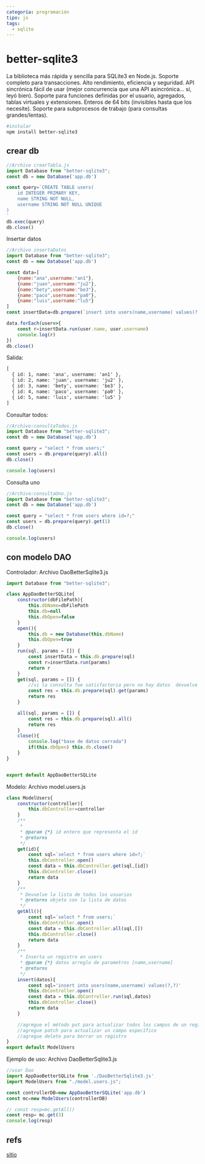 ```yaml
---
categoría: programación
tipo: js
tags:
  - sqlite
---
```


# better-sqlite3

La biblioteca más rápida y sencilla para SQLite3 en Node.js. Soporte completo para transacciones. Alto rendimiento, eficiencia y seguridad. API sincrónica fácil de usar (mejor concurrencia que una API asincrónica... sí, leyó bien). Soporte para funciones definidas por el usuario, agregados, tablas virtuales y extensiones. Enteros de 64 bits (invisibles hasta que los necesite). Soporte para subprocesos de trabajo (para consultas grandes/lentas).

```sh
#instalar
npm install better-sqlite3
```

## crear db

```js
//Archivo crearTabla.js
import Database from "better-sqlite3";
const db = new Database('app.db')

const query=`CREATE TABLE users(
    id INTEGER PRIMARY KEY,
    name STRING NOT NULL,
    username STRING NOT NULL UNIQUE
)    
`
db.exec(query)
db.close()
```

Insertar datos
```js
//Archivo insertaDatos
import Database from "better-sqlite3";
const db = new Database('app.db')

const data=[
    {name:"ana",username:"an1"},
    {name:"juan",username:"ju2"},
    {name:"bety",username:"be3"},
    {name:"paco",username:"pa0"},
    {name:"luis",username:"lu5"}
]
const insertData=db.prepare(`insert into users(name,username) values(?,?)`)

data.forEach(user=>{
    const r=insertData.run(user.name, user.username)
    console.log(r)
})
db.close()
```
Salida:
```txt
[
  { id: 1, name: 'ana', username: 'an1' },
  { id: 2, name: 'juan', username: 'ju2' },
  { id: 3, name: 'bety', username: 'be3' },
  { id: 4, name: 'paco', username: 'pa0' },
  { id: 5, name: 'luis', username: 'lu5' }
]
```

Consultar todos:
```js
//Archivo:consultaTodos.js
import Database from "better-sqlite3";
const db = new Database('app.db')

const query = "select * from users;"
const users = db.prepare(query).all()
db.close()

console.log(users)
```

Consulta uno
```js
//Archivo:consultaUno.js
import Database from "better-sqlite3";
const db = new Database('app.db')

const query = "select * from users where id=?;"
const users = db.prepare(query).get(1)
db.close()

console.log(users)
```

## con modelo DAO

Controlador: Archivo DaoBetterSqlite3.js
```js
import Database from "better-sqlite3";

class AppDaoBetterSQLite{
    constructor(dbFilePath){
        this.dbName=dbFilePath
        this.db=null
        this.dbOpen=false
    }
    open(){        
        this.db = new Database(this.dbName)
        this.dbOpen=true
    }
    run(sql, params = []) {
        const insertData = this.db.prepare(sql)
        const r=insertData.run(params)
        return r
    }
    get(sql, params = []) {
        //si la consulta fue satisfactoria pero no hay datos  devuelve undefined 
        const res = this.db.prepare(sql).get(params)
        return res
    }

    all(sql, params = []) {
        const res = this.db.prepare(sql).all()
        return res
    }
    close(){
        console.log("base de datos cerrada")
        if(this.dbOpen) this.db.close()
    }
}


export default AppDaoBetterSQLite
```

Modelo: Archivo model.users.js

```js
class ModelUsers{
    constructor(controller){
        this.dbController=controller
    }
    /**
     * 
     * @param {*} id entero que representa el id
     * @returns 
     */
    get(id){
        const sql=`select * from users where id=?;`
        this.dbController.open()
        const data = this.dbController.get(sql,[id])
        this.dbController.close()
        return data
    }
    /**
     * Devuelve la lista de todos los usuarios
     * @returns objeto con la lista de datos
     */
    getAll(){
        const sql=`select * from users;`
        this.dbController.open()
        const data = this.dbController.all(sql,[])
        this.dbController.close()
        return data
    }
    /**
     * Inserta un registro en users
     * @param {*} datos arreglo de parametros [name,username]
     * @returns 
     */
    insert(datos){
        const sql='insert into users(name,username) values(?,?)'
        this.dbController.open()
        const data = this.dbController.run(sql,datos)
        this.dbController.close()
        return data
    }

    //agregue el método put para actualizar todos los campos de un registro
    //agregue patch para actualizar un campo específico
    //agregue delete para borrar un registro
}
export default ModelUsers
```

Ejemplo de uso: Archivo DaoBetterSqlite3.js

```js
//usar Dao
import AppDaoBetterSQLite from './DaoBetterSqlite3.js'
import ModelUsers from "./model.users.js";

const controllerDB=new AppDaoBetterSQLite('app.db')
const mc=new ModelUsers(controllerDB)

// const resp=mc.getAll()
const resp= mc.get(3)
console.log(resp)

```


## refs

[sitio](https://www.npmjs.com/package/better-sqlite3)
